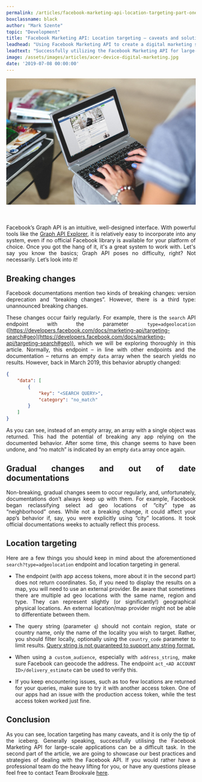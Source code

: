 ```yaml
---
permalink: /articles/facebook-marketing-api-location-targeting-part-one
boxclassname: black
author: "Mark Szente"
topic: "Development"
title: "Facebook Marketing API: Location targeting – caveats and solutions (part one)"
leadhead: "Using Facebook Marketing API to create a digital marketing software"
leadtext: "Successfully utilizing the Facebook Marketing API for large-scale applications can be a difficult task. This article aims to show you the common pitfalls of location targeting"
image: /assets/images/articles/acer-device-digital-marketing.jpg
date: '2019-07-08 00:00:00'
---
```


<div class="arttext" style="text-align:justify;" markdown="1">

<img style="padding-bottom:2.5em;" src="/assets/images/articles/acer-device-digital-marketing.jpg" alt="Facebook" />

Facebook’s Graph API is an intuitive, well-designed interface. With powerful tools like the [Graph API Explorer](https://developers.facebook.com/tools/explorer/), it is relatively easy to incorporate into any system, even if no official Facebook library is available for your platform of choice. Once you got the hang of it, it's a great system to work with. Let's say you know the basics; Graph API poses no difficulty, right? Not necessarily. Let’s look into it!

## Breaking changes

Facebook documentations mention two kinds of breaking changes: version deprecation and “breaking changes”. However, there is a third type: unannounced breaking changes.

These changes occur fairly regularly. For example, there is the `search` API endpoint with the parameter `type=adgeolocation` ([https://developers.facebook.com/docs/marketing-api/targeting-search#geo](https://developers.facebook.com/docs/marketing-api/targeting-search#geo)), which we will be exploring thoroughly in this article. Normally, this endpoint – in line with other endpoints and the documentation – returns an empty `data` array when the search yields no results. However, back in March 2019, this behavior abruptly changed:

```json
{
	"data": [
		{
			"key": "<SEARCH QUERY>",
			"category": "no_match"
		}
	]
}
```

As you can see, instead of an empty array, an array with a single object was returned. This had the potential of breaking any app relying on the documented behavior. After some time, this change seems to have been undone, and “no match” is indicated by an empty `data` array once again.

## Gradual changes and out of date documentations

Non-breaking, gradual changes seem to occur regularly, and, unfortunately, documentations don’t always keep up with them. For example, Facebook began reclassifying select ad geo locations of “city” type as “neighborhood” ones. While not a breaking change, it could affect your app’s behavior if, say, you were explicitly using “city” locations. It took official documentations weeks to actually reflect this process.

## Location targeting

Here are a few things you should keep in mind about the aforementioned `search?type=adgeolocation` endpoint and location targeting in general.

- The endpoint (with app access tokens, more about it in the second part) does not return coordinates. So, if you need to display the results on a map, you will need to use an external provider. Be aware that sometimes there are multiple ad geo locations with the same name, region and type. They can represent slightly (or significantly!) geographical physical locations. An external location/map provider might not be able to differentiate between them.

- The query string (parameter `q`) should not contain region, state or country name, only the name of the locality you wish to target. Rather, you should filter locally, optionally using the `country_code` parameter to limit results. [Query string is not guaranteed to support any string format.](https://developers.facebook.com/support/bugs/575786962844919/)

- When using a `custom_audience`, especially with `address_string`, make sure Facebook can geocode the address. The endpoint `act_<AD ACCOUNT ID>/delivery_estimate` can be used to verify this.

- If you keep encountering issues, such as too few locations are returned for your queries, make sure to try it with another access token. One of our apps had an issue with the production access token, while the test access token worked just fine.

## Conclusion
As you can see, location targeting has many caveats, and it is only the tip of the iceberg. Generally speaking, successfully utilising the Facebook Marketing API for large-scale applications can be a difficult task. In the second part of the article, we are going to showcase our best practices and strategies of dealing with the Facebook API. 
If you would rather have a professional team do the heavy lifting for you, or have any questions please feel free to contact Team Brookvale [here](https://teambrookvale.com.au/contact).
</div>
